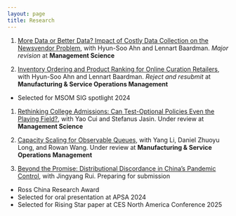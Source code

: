 ```yaml
---
layout: page
title: Research
---
```


<!-- Topics: Retail Analytics, Inventory Management, Societal Decision-Making

Methodology: Dynamic Optimization, Stochastic Analysis, Approximation Algorithm -->

<!-- ## Research Papers -->

1. [More Data or Better Data? Impact of Costly Data Collection on the Newsvendor Problem](https://papers.ssrn.com/sol3/papers.cfm?abstract_id=4949043), with Hyun-Soo Ahn and Lennart Baardman. *Major revision* at **Management Science**

1. [Inventory Ordering and Product Ranking for Online Curation Retailers](https://papers.ssrn.com/sol3/papers.cfm?abstract_id=4061071), with Hyun-Soo Ahn and Lennart Baardman. *Reject and resubmit* at **Manufacturing & Service Operations Management**
- Selected for MSOM SIG spotlight 2024

1. [Rethinking College Admissions: Can Test-Optional Policies Even the Playing Field?](https://papers.ssrn.com/sol3/papers.cfm?abstract_id=5296222), with Yao Cui and Stefanus Jasin. Under review at **Management Science**

1. [Capacity Scaling for Observable Queues](https://papers.ssrn.com/sol3/papers.cfm?abstract_id=3628484), with Yang Li, Daniel Zhuoyu Long, and Rowan Wang. Under review at **Manufacturing & Service Operations Management**

1. [Beyond the Promise: Distributional Discordance in China’s Pandemic Control](/public/beyond_the_promise.pdf), with Jingyang Rui. Preparing for submission
- Ross China Research Award
- Selected for oral presentation at APSA 2024
- Selected for Rising Star paper at CES North America Conference 2025

<!-- 1. Rethinking College Admissions: Can Test-Optional Policy Even the Playing Field? with Yao Cui and Stefanus Jasin. Manuscript in preparation -->

<!-- ## Work-in-Progress
<ol start="5">
  <li>Rethinking College Admissions: Can Test-Optional Policy Even the Playing Field? with Yao Cui and Stefanus Jasin,
manuscript in preparation </li>
   <br /> 
  <li>Context-Aware Dynamic Data Collection, with Hyun-Soo Ahn and Lennart Baardman, results development stage </li>
</ol> -->